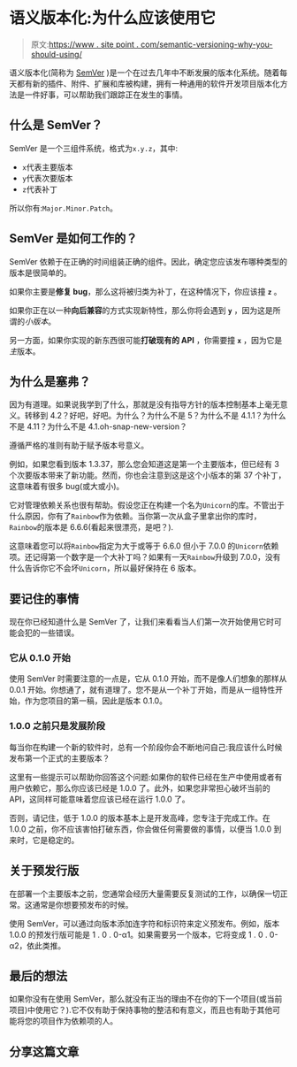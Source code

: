 # 语义版本化:为什么应该使用它

> 原文:[https://www . site point . com/semantic-versioning-why-you-should-using/](https://www.sitepoint.com/semantic-versioning-why-you-should-using/)

语义版本化(简称为 [SemVer](http://semver.org/) )是一个在过去几年中不断发展的版本化系统。随着每天都有新的插件、附件、扩展和库被构建，拥有一种通用的软件开发项目版本化方法是一件好事，可以帮助我们跟踪正在发生的事情。

## 什么是 SemVer？

SemVer 是一个三组件系统，格式为`x.y.z`，其中:

*   `x`代表主要版本
*   `y`代表次要版本
*   `z`代表补丁

所以你有:`Major.Minor.Patch`。

## SemVer 是如何工作的？

SemVer 依赖于在正确的时间组装正确的组件。因此，确定您应该发布哪种类型的版本是很简单的。

如果你主要是**修复 bug**，那么这将被归类为补丁，在这种情况下，你应该撞 **`z`** 。

如果你正在以一种**向后兼容**的方式实现新特性，那么你将会遇到 **`y`** ，因为这是所谓的*小版本*。

另一方面，如果你实现的新东西很可能**打破现有的 API** ，你需要撞 **`x`** ，因为它是*主*版本。

## 为什么是塞弗？

因为有道理。如果说我学到了什么，那就是没有指导方针的版本控制基本上毫无意义。转移到 4.2？好吧，好吧。为什么？为什么不是 5？为什么不是 4.1.1？为什么不是 4.11？为什么不是 4.1.oh-snap-new-version？

遵循严格的准则有助于赋予版本号意义。

例如，如果您看到版本 1.3.37，那么您会知道这是第一个主要版本，但已经有 3 个次要版本带来了新功能。然而，你也会注意到这是这个小版本的第 37 个补丁，这意味着有很多 bug(或大或小)。

它对管理依赖关系也很有帮助。假设您正在构建一个名为`Unicorn`的库。不管出于什么原因，你有了`Rainbow`作为依赖。当你第一次从盒子里拿出你的库时，`Rainbow`的版本是 6.6.6(看起来很漂亮，是吧？).

这意味着您可以将`Rainbow`指定为大于或等于 6.6.0 但小于 7.0.0 的`Unicorn`依赖项。还记得第一个数字是一个大补丁吗？如果有一天`Rainbow`升级到 7.0.0，没有什么告诉你它不会坏`Unicorn`，所以最好保持在 6 版本。

## 要记住的事情

现在你已经知道什么是 SemVer 了，让我们来看看当人们第一次开始使用它时可能会犯的一些错误。

### 它从 0.1.0 开始

使用 SemVer 时需要注意的一点是，它从 0.1.0 开始，而不是像人们想象的那样从 0.0.1 开始。你想通了，就有道理了。您不是从一个补丁开始，而是从一组特性开始，作为您项目的第一稿，因此是版本 0.1.0。

### 1.0.0 之前只是发展阶段

每当你在构建一个新的软件时，总有一个阶段你会不断地问自己:我应该什么时候发布第一个正式的主要版本？

这里有一些提示可以帮助你回答这个问题:如果你的软件已经在生产中使用或者有用户依赖它，那么你应该已经是 1.0.0 了。此外，如果您非常担心破坏当前的 API，这同样可能意味着您应该已经在运行 1.0.0 了。

否则，请记住，低于 1.0.0 的版本基本上是开发高峰，您专注于完成工作。在 1.0.0 之前，你不应该害怕打破东西，你会做任何需要做的事情，以便当 1.0.0 到来时，它是稳定的。

## 关于预发行版

在部署一个主要版本之前，您通常会经历大量需要反复测试的工作，以确保一切正常。这通常是你想要预发布的时候。

使用 SemVer，可以通过向版本添加连字符和标识符来定义预发布。例如，版本 1.0.0 的预发行版可能是 1 . 0 . 0-α1。如果需要另一个版本，它将变成 1 . 0 . 0-α2，依此类推。

## 最后的想法

如果你没有在使用 SemVer，那么就没有正当的理由不在你的下一个项目(或当前项目)中使用它？).它不仅有助于保持事物的整洁和有意义，而且也有助于其他可能将您的项目作为依赖项的人。

## 分享这篇文章